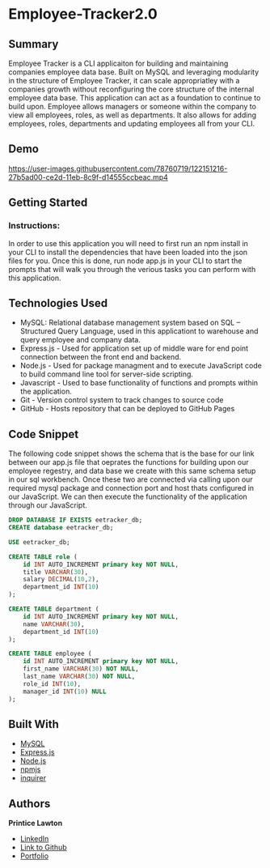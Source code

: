 # Employee-Tracker2.0


## Summary 
Employee Tracker is a CLI applicaiton for building and maintaining companies employee data base. Built on MySQL and leveraging modularity in the structure of Employee Tracker, it can scale appropriatley with a companies growth without reconfiguring the core structure of the internal employee data base. This application can act as a foundation to continue to build upon. Employee allows managers or someone within the company to view all employees, roles, as well as departments. It also allows for adding employees, roles, departments and updating employees all from your CLI.

## Demo

https://user-images.githubusercontent.com/78760719/122151216-27b5ad00-ce2d-11eb-8c9f-d14555ccbeac.mp4

## Getting Started

### Instructions:
In order to use this application you will need to first run an npm install in your CLI to install the dependencies that have been loaded into the json files for you. Once this is done, run node app.js in your CLI to start the prompts that will walk you through the verious tasks you can perform with this application. 

 
## Technologies Used
- MySQL: Relational database management system based on SQL – Structured Query Language, used in this applicationt to warehouse and query employee and company data. 
- Express.js - Used for application set up of middle ware for end point connection between the front end and backend.
- Node.js - Used for package managment and to execute JavaScript code to build command line tool for server-side scripting.
- Javascript - Used to base functionality of functions and prompts within the application.
- Git - Version control system to track changes to source code
- GitHub - Hosts repository that can be deployed to GitHub Pages
 
## Code Snippet
The following code snippet shows the schema that is the base for our link between our app.js file that oeprates the functions for building upon our employee regestry, and data base we create with this same schema setup in our sql workbench. Once these two are connected via calling upon our required mysql package and connection port and host thats configured in our JavaScript. We can then execute the functionality of the application through our JavaScript.

```sql
DROP DATABASE IF EXISTS eetracker_db;
CREATE database eetracker_db;

USE eetracker_db;

CREATE TABLE role (
    id INT AUTO_INCREMENT primary key NOT NULL,
    title VARCHAR(30),
    salary DECIMAL(10,2),
    department_id INT(10)
);

CREATE TABLE department (
    id INT AUTO_INCREMENT primary key NOT NULL,
    name VARCHAR(30),
    department_id INT(10)
);

CREATE TABLE employee (
    id INT AUTO_INCREMENT primary key NOT NULL,
    first_name VARCHAR(30) NOT NULL,
    last_name VARCHAR(30) NOT NULL,
    role_id INT(10),
    manager_id INT(10) NULL
);

```

## Built With
* [MySQL](https://www.mysql.com/)
* [Express.js](https://expressjs.com/)
* [Node.js](https://nodejs.org/en/)
* [npmjs](https://docs.npmjs.com/)
* [inquirer](https://www.npmjs.com/package/inquirer)

## Authors

**Printice Lawton**
- [LinkedIn](https://www.linkedin.com/in/printicelawton/)
- [Link to Github](https://github.com/printicelawton)
- [Portfolio](https://printicelawton.github.io/professional_portfolio2/)
